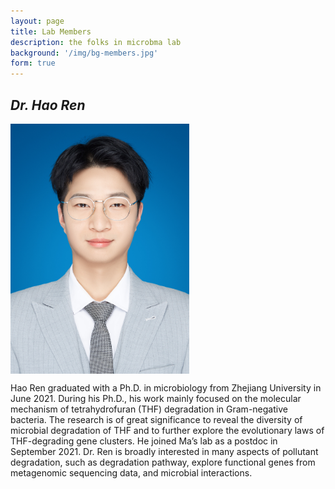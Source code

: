 ```yaml
---
layout: page
title: Lab Members
description: the folks in microbma lab
background: '/img/bg-members.jpg'
form: true
---
```


## *Dr. Hao Ren*

<img src="members/rh.jpg" height="400" align="center">

Hao Ren graduated with a Ph.D. in microbiology from Zhejiang University in June 2021. During his Ph.D., his work mainly focused on the molecular mechanism of tetrahydrofuran (THF) degradation in Gram-negative bacteria. The research is of great significance to reveal the diversity of microbial degradation of THF and to further explore the evolutionary laws of THF-degrading gene clusters. He joined Ma’s lab as a postdoc in September 2021. Dr. Ren is broadly interested in many aspects of pollutant degradation, such as degradation pathway, explore functional genes from metagenomic sequencing data, and microbial interactions.
